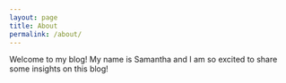 ```yaml
---
layout: page
title: About
permalink: /about/
---
```


Welcome to my blog! My name is Samantha and I am so excited to share some insights on this blog!

